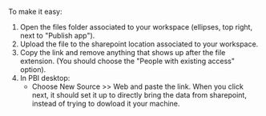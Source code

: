 To make it easy:

1. Open the files folder associated to your workspace (ellipses, top right, next to "Publish app").
2. Upload the file to the sharepoint location associated to your workspace.
3. Copy the link and remove anything that shows up after the file extension. (You should choose the "People with existing access" option).
4. In PBI desktop:
    * Choose New Source >> Web and paste the link. When you click next, it should set it up to directly bring the data from sharepoint, instead of trying to dowload it your machine.
